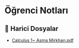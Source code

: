 # Öğrenci Notları


<!--Index-->

## 🔗 Harici Dosyalar

- [Calculus 1~ Asma Mirkhan.pdf](./Calculus%201~%20Asma%20Mirkhan.pdf)


<!--Index-->

